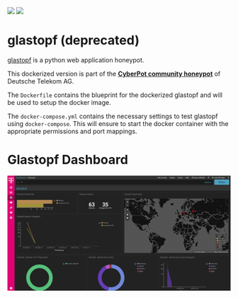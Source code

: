 [![](https://images.microbadger.com/badges/version/ghcr.io/telekom-security/glastopf:1903.svg)](https://microbadger.com/images/ghcr.io/telekom-security/glastopf:1903 "Get your own version badge on microbadger.com") [![](https://images.microbadger.com/badges/image/ghcr.io/telekom-security/glastopf:1903.svg)](https://microbadger.com/images/ghcr.io/telekom-security/glastopf:1903 "Get your own image badge on microbadger.com")

# glastopf (deprecated)

[glastopf](https://github.com/mushorg/glastopf) is a python web application honeypot.

This dockerized version is part of the **[CyberPot community honeypot](http://telekom-security.github.io/)** of Deutsche Telekom AG.

The `Dockerfile` contains the blueprint for the dockerized glastopf and will be used to setup the docker image.

The `docker-compose.yml` contains the necessary settings to test glastopf using `docker-compose`. This will ensure to start the docker container with the appropriate permissions and port mappings.

# Glastopf Dashboard

![Glastopf Dashboard](doc/dashboard.png)
